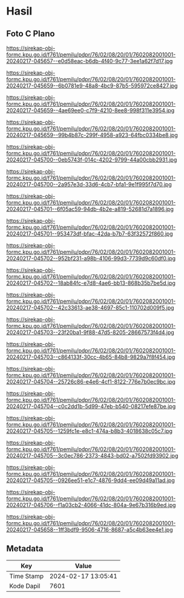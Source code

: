 # Hasil

## Foto C Plano

https://sirekap-obj-formc.kpu.go.id/f761/pemilu/pdpr/76/02/08/20/01/7602082001001-20240217-045657--e0d58eac-b6db-4f40-9c77-3ee1a62f7d17.jpg

https://sirekap-obj-formc.kpu.go.id/f761/pemilu/pdpr/76/02/08/20/01/7602082001001-20240217-045659--6b0781e9-48a8-4bc9-87b5-595972ce8427.jpg

https://sirekap-obj-formc.kpu.go.id/f761/pemilu/pdpr/76/02/08/20/01/7602082001001-20240217-045659--4ae69ee0-c7f9-4210-8ee8-998f311e3954.jpg

https://sirekap-obj-formc.kpu.go.id/f761/pemilu/pdpr/76/02/08/20/01/7602082001001-20240217-045659--99b4b87c-299f-4958-a923-64fbc0334be8.jpg

https://sirekap-obj-formc.kpu.go.id/f761/pemilu/pdpr/76/02/08/20/01/7602082001001-20240217-045700--0eb5743f-014c-4202-9799-44a00cbb2931.jpg

https://sirekap-obj-formc.kpu.go.id/f761/pemilu/pdpr/76/02/08/20/01/7602082001001-20240217-045700--2a957e3d-33d6-4cb7-bfa1-9e1f995f7d70.jpg

https://sirekap-obj-formc.kpu.go.id/f761/pemilu/pdpr/76/02/08/20/01/7602082001001-20240217-045701--6f05ac59-94db-4b2e-a819-52681d7a1896.jpg

https://sirekap-obj-formc.kpu.go.id/f761/pemilu/pdpr/76/02/08/20/01/7602082001001-20240217-045701--953473df-bfac-42da-b7b7-63f32572f860.jpg

https://sirekap-obj-formc.kpu.go.id/f761/pemilu/pdpr/76/02/08/20/01/7602082001001-20240217-045702--952bf231-a98b-4106-99d3-7739d9c60df0.jpg

https://sirekap-obj-formc.kpu.go.id/f761/pemilu/pdpr/76/02/08/20/01/7602082001001-20240217-045702--18ab84fc-e7d8-4ae6-bb13-868b35b7be5d.jpg

https://sirekap-obj-formc.kpu.go.id/f761/pemilu/pdpr/76/02/08/20/01/7602082001001-20240217-045702--42c33613-ae38-4697-85c1-110702d009f5.jpg

https://sirekap-obj-formc.kpu.go.id/f761/pemilu/pdpr/76/02/08/20/01/7602082001001-20240217-045703--23f20ba1-9f88-47d5-8205-28667573f4d4.jpg

https://sirekap-obj-formc.kpu.go.id/f761/pemilu/pdpr/76/02/08/20/01/7602082001001-20240217-045703--c864133f-30cc-4b65-84b8-9829a7f8f454.jpg

https://sirekap-obj-formc.kpu.go.id/f761/pemilu/pdpr/76/02/08/20/01/7602082001001-20240217-045704--25726c86-e4e6-4cf1-8122-776e7b0ec9bc.jpg

https://sirekap-obj-formc.kpu.go.id/f761/pemilu/pdpr/76/02/08/20/01/7602082001001-20240217-045704--c0c2dd1b-5d99-47eb-b540-08217efe87be.jpg

https://sirekap-obj-formc.kpu.go.id/f761/pemilu/pdpr/76/02/08/20/01/7602082001001-20240217-045705--1259fc1e-e8c1-474a-b8b3-4018638c05c7.jpg

https://sirekap-obj-formc.kpu.go.id/f761/pemilu/pdpr/76/02/08/20/01/7602082001001-20240217-045705--3c0ec786-2373-4843-bd02-a7502fd93902.jpg

https://sirekap-obj-formc.kpu.go.id/f761/pemilu/pdpr/76/02/08/20/01/7602082001001-20240217-045705--0926ee51-e1c7-4876-9dd4-ee09d49a11ad.jpg

https://sirekap-obj-formc.kpu.go.id/f761/pemilu/pdpr/76/02/08/20/01/7602082001001-20240217-045706--f1a03cb2-4066-41dc-804a-9e67b316b9ed.jpg

https://sirekap-obj-formc.kpu.go.id/f761/pemilu/pdpr/76/02/08/20/01/7602082001001-20240217-045658--1ff3bdf9-9506-4716-8687-a5c4b63ee4e1.jpg


## Metadata

| Key        | Value               |
| ---------- | ------------------- |
| Time Stamp | 2024-02-17 13:05:41 |
| Kode Dapil | 7601                |



